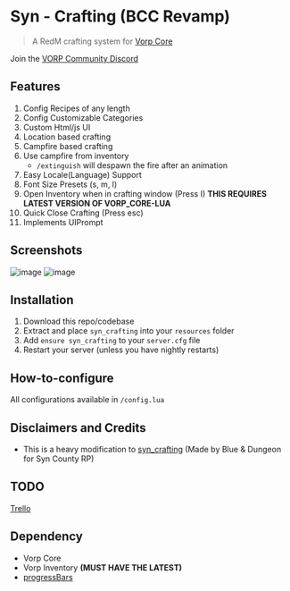 # Syn - Crafting (BCC Revamp)

> A RedM crafting system for [Vorp Core](http://docs.vorpcore.com:3000/)

Join the [VORP Community Discord](https://discord.gg/23MPbQ6)

## Features
1. Config Recipes of any length
2. Config Customizable Categories
3. Custom Html/js UI
4. Location based crafting
5. Campfire based crafting
6. Use campfire from inventory
    - `/extinguish` will despawn the fire after an animation
7. Easy Locale(Language) Support
8. Font Size Presets (s, m, l)
9. Open Inventory when in crafting window (Press I) **THIS REQUIRES LATEST VERSION OF VORP_CORE-LUA**
10. Quick Close Crafting (Press esc)
11. Implements UIPrompt

## Screenshots
![image](https://user-images.githubusercontent.com/10902965/172117617-d736a536-d7b2-4bc9-acf8-afbbbe14a5da.png)
![image](https://user-images.githubusercontent.com/10902965/172117635-fe602e26-1ede-49fc-aef6-d19397952d70.png)

## Installation
1. Download this repo/codebase
2. Extract and place `syn_crafting` into your `resources` folder
3. Add `ensure syn_crafting` to your `server.cfg` file
4. Restart your server (unless you have nightly restarts)

## How-to-configure
All configurations available in `/config.lua`

## Disclaimers and Credits
- This is a heavy modification to [syn_crafting](https://github.com/kamelzarandah/syn_crafting) (Made by Blue & Dungeon for Syn County RP)

## TODO
[Trello](https://trello.com/b/WXwcNv2T/syn-crafting)

## Dependency
 - Vorp Core
 - Vorp Inventory **(MUST HAVE THE LATEST)**
 - [progressBars](https://github.com/PokeSerGG/progressBars)
